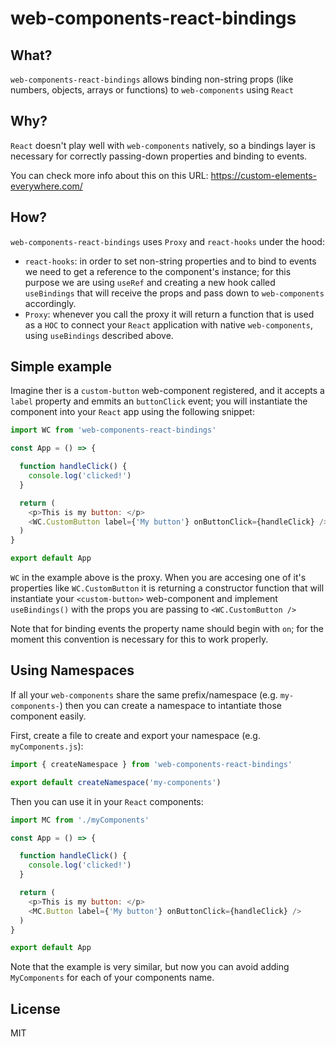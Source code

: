 # web-components-react-bindings

## What?

`web-components-react-bindings` allows binding non-string props (like numbers, objects, arrays or functions) to `web-components` using `React`

## Why?

`React` doesn't play well with `web-components` natively, so a bindings layer is necessary for correctly passing-down properties and binding to events.

You can check more info about this on this URL: https://custom-elements-everywhere.com/

## How?

`web-components-react-bindings` uses `Proxy` and `react-hooks` under the hood:
- `react-hooks`: in order to set non-string properties and to bind to events we need to get a reference to the component's instance; for this purpose we are using `useRef` and creating a new hook called `useBindings` that will receive the props and pass down to `web-components` accordingly.
- `Proxy`: whenever you call the proxy it will return a function that is used as a `HOC` to connect your `React` application with native `web-components`, using `useBindings` described above.


## Simple example

Imagine ther is a `custom-button` web-component registered, and it accepts a `label` property and emmits an `buttonClick` event; you will instantiate the component into your `React` app using the following snippet:

```js
import WC from 'web-components-react-bindings'

const App = () => {

  function handleClick() {
    console.log('clicked!')
  }

  return (
    <p>This is my button: </p>
    <WC.CustomButton label={'My button'} onButtonClick={handleClick} />
  )
}

export default App
```

`WC` in the example above is the proxy. When you are accesing one of it's properties like `WC.CustomButton` it is returning a constructor function that will instantiate your `<custom-button>` web-component and implement `useBindings()` with the props you are passing to `<WC.CustomButton />`

Note that for binding events the property name should begin with `on`; for the moment this convention is necessary for this to work properly.


## Using Namespaces

If all your `web-components` share the same prefix/namespace (e.g. `my-components-`) then you can create a namespace to intantiate those component easily.

First, create a file to create and export your namespace (e.g. `myComponents.js`): 

```js
import { createNamespace } from 'web-components-react-bindings'

export default createNamespace('my-components')
```

Then you can use it in your `React` components:

```js
import MC from './myComponents'

const App = () => {

  function handleClick() {
    console.log('clicked!')
  }

  return (
    <p>This is my button: </p>
    <MC.Button label={'My button'} onButtonClick={handleClick} />
  )
}

export default App
```

Note that the example is very similar, but now you can avoid adding `MyComponents` for each of your components name.


## License

MIT
